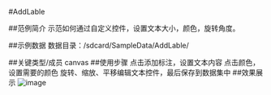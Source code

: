 #AddLable

##范例简介
示范如何通过自定义控件，设置文本大小，颜色，旋转角度。

##示例数据
数据目录：/sdcard/SampleData/AddLable/

##关键类型/成员
canvas
##使用步骤
点击添加标注，设置文本内容
点击颜色，设置需要的颜色
旋转、缩放、平移编辑文本控件，最后保存到数据集中
##效果展示
![image](https://github.com/SuperMap/iMobile-SampleCode/blob/master/AndroidStudioSampleCode/addlabel/Addlabel.gif)